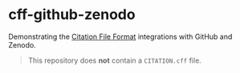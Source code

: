 # cff-github-zenodo

Demonstrating the [Citation File Format](https://citation-file-format.github.io) integrations with GitHub and Zenodo.

> This repository does **not** contain a `CITATION.cff` file.
